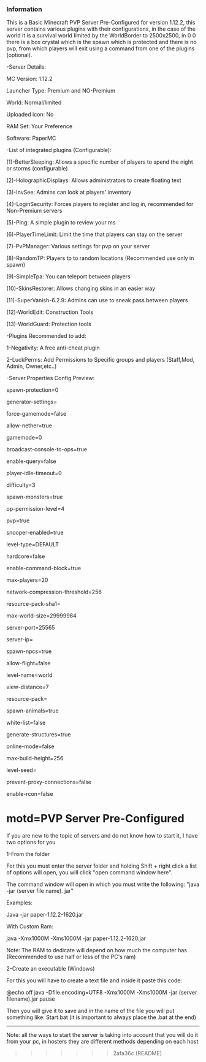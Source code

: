 ### Information
This is a Basic Minecraft PVP Server Pre-Configured for version 1.12.2, this server contains various plugins with their configurations, in the case of the world it is a survival world limited by the WorldBorder to 2500x2500, in 0 0 there is a box crystal which is the spawn which is protected and there is no pvp, from which players will exit using a command from one of the plugins (optional).

-Server Details:

MC Version: 1.12.2

Launcher Type: Premium and NO-Premium

World: Normal/limited

Uploaded icon: No

RAM Set: Your Preference

Software: PaperMC

-List of integrated plugins (Configurable):

(1)-BetterSleeping: Allows a specific number of players to spend the night or storms (configurable)

(2)-HolographicDisplays: Allows administrators to create floating text

(3)-InvSee: Admins can look at players' inventory

(4)-LoginSecurity: Forces players to register and log in, recommended for Non-Premium servers

(5)-Ping: A simple plugin to review your ms

(6)-PlayerTimeLimit: Limit the time that players can stay on the server

(7)-PvPManager: Various settings for pvp on your server

(8)-RandomTP: Players tp to random locations (Recommended use only in spawn)

(9)-SimpleTpa: You can teleport between players

(10)-SkinsRestorer: Allows changing skins in an easier way

(11)-SuperVanish-6.2.9: Admins can use to sneak pass between players

(12)-WorldEdit: Construction Tools

(13)-WorldGuard: Protection tools

-Plugins Recommended to add:

1-Negativity: A free anti-cheat plugin

2-LuckPerms: Add Permissions to Specific groups and players (Staff,Mod, Admin, Owner,etc..)

-Server.Properties Config Preview:

spawn-protection=0

generator-settings=

force-gamemode=false

allow-nether=true

gamemode=0

broadcast-console-to-ops=true

enable-query=false

player-idle-timeout=0

difficulty=3

spawn-monsters=true

op-permission-level=4

pvp=true

snooper-enabled=true

level-type=DEFAULT

hardcore=false

enable-command-block=true

max-players=20

network-compression-threshold=256

resource-pack-sha1=

max-world-size=29999984

server-port=25565

server-ip=

spawn-npcs=true

allow-flight=false

level-name=world

view-distance=7

resource-pack=

spawn-animals=true

white-list=false

generate-structures=true

online-mode=false

max-build-height=256

level-seed=

prevent-proxy-connections=false

enable-rcon=false

motd=PVP Server Pre-Configured
=======
If you are new to the topic of servers and do not know how to start it, I have two options for you

1-From the folder

For this you must enter the server folder and holding Shift + right click a list of options will open, you will click "open command window here".

The command window will open in which you must write the following: "java -jar (server file name). jar"

Examples:

Java -jar paper-1.12.2-1620.jar

With Custom Ram:

java -Xmx1000M -Xms1000M -jar paper-1.12.2-1620.jar

Note: The RAM to dedicate will depend on how much the computer has (Recommended to use half or less of the PC's ram)

2-Create an executable (Windows)

For this you will have to create a text file and inside it paste this code:

@echo off
java -Dfile.encoding=UTF8 -Xmx1000M -Xms1000M -jar (server filename).jar
pause

Then you will give it to save and in the name of the file you will put something like: Start.bat (it is important to always place the .bat at the end)

----------------------------------------------------------------------------------------------------------

Note: all the ways to start the server is taking into account that you will do it from your pc, in hosters they are different methods depending on each host
>>>>>>> 2afa36c (README)
